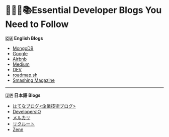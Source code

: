 # 🧑🏽‍💻📚Essential Developer Blogs You Need to Follow

**🇨🇦 English Blogs**

- [MongoDB](https://www.mongodb.com/developer/articles/)
- [Google](https://developers.googleblog.com/)
- [Airbnb](https://medium.com/airbnb-engineering)
- [Medium](https://medium.com/)
- [DEV](https://dev.to/)
- [roadmap.sh](https://roadmap.sh/)
- [Smashing Magazine](https://www.smashingmagazine.com/)

---

**🇯🇵 日本語 Blogs**

- [はてなブログ<企業技術ブログ>](https://hatena.blog/dev)
- [DevelopersIO](https://dev.classmethod.jp/)
- [メルカリ](https://engineering.mercari.com/blog/)
- [リクルート](https://www.recruit.co.jp/employment/students/engineers/)
- [Zenn](https://zenn.dev/)

